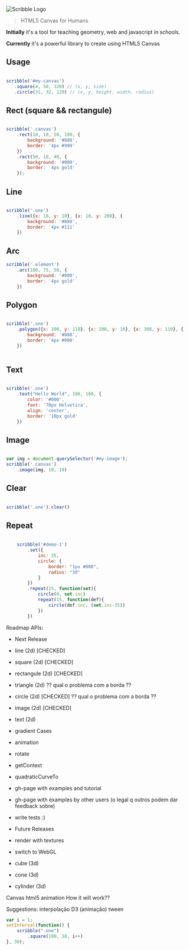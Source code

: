 ![Scribble Logo](https://raw.githubusercontent.com/raphamorim/scribble-js/master/logos/scribble-log.png)

> HTML5 Canvas for Humans

**Initially** it's a tool for teaching geometry, web and javascript in schools.

**Currently** it's a powerful library to create using HTML5 Canvas

## Usage

```javascript

scribble('#my-canvas')
   .square(4, 50, 120) // (x, y, size)
   .circle(31, 32, 120) // (x, y, height, width, radius)

```

## Rect (square && rectangule)

```javascript

scribble('.canvas')
    .rect(10, 10, 50, 100, {
        background: '#888', 
        border: '4px #999'
    })
    .rect(50, 10, 40, {
        background: '#000', 
        border: '4px gold'  
    });    

```

## Line

```javascript

scribble('.one')
    .line({x: 10, y: 10}, {x: 10, y: 200}, {
        background: '#888', 
        border: '4px #111'
    })

```

## Arc

```javascript
scribble('.element')
    .arc(100, 75, 50, {
        background: '#000', 
        border: '4px gold'  
    })

```

## Polygon 

```javascript

scribble('.one')
    .polygon({x: 100, y: 110}, {x: 200, y: 10}, {x: 300, y: 110}, {
        background: '#888', 
        border: '4px #000'
    })
    
```

## Text

```javascript

scribble('.one')
    .text("Hello World", 100, 100, {
        color: '#000',
        font: '70px Helvetica',
        align: 'center',
        border: '10px gold'
    })

```


## Image

```javascript

var img = document.querySelector('#my-image');
scribble('.canvas')
    .image(img, 10, 10)

```

## Clear

```javascript

scribble('.one').clear() 

```

## Repeat

```javascript
    
    scribble('#demo-1')
        .set({
            inc: 35,
            circle: {
                border: "1px #000",
                radius: "30"
            }
        })
        .repeat(15, function(set){
            circle(0, set.inc)
            repeat(15, function(def){
                circle(def.inc, (set.inc-35))  
            })
        })

```

Roadmap APIs:

- Next Release
 - line (2d) [CHECKED] 
 - square (2d) [CHECKED]
 - rectangule (2d) [CHECKED]
 - triangle (2d)
    ?? qual o problema com a borda ??
 - circle (2d) [CHECKED]
    ?? qual o problema com a borda ??
 - image (2d) [CHECKED]
 - text (2d) 
 - gradient Cases
 - animation
 - rotate
 - getContext
 - quadraticCurveTo
 - gh-page with examples and tutorial 
 - gh-page with examples by other users 
    (o legal q outros podem dar feedback sobre)
 - write tests :)


- Future Releases
 - render with textures
 - switch to WebGL 
 - cube (3d)
 - cone (3d)
 - cylinder (3d)

Canvas html5 animation
How it will work??

Suggestions: 
    interpolação D3 (animação) tween


```javascript
var i = 1;
setInterval(function() {
    scribble(".one")
        .square(100, 10, i++)
}, 30);
```
